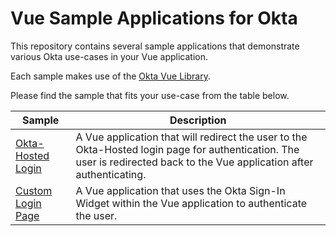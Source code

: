 # Vue Sample Applications for Okta

This repository contains several sample applications that demonstrate various Okta use-cases in your Vue application.

Each sample makes use of the [Okta Vue Library][].

Please find the sample that fits your use-case from the table below.

| Sample | Description |
|--------|-------------|
| [Okta-Hosted Login](/okta-hosted-login) | A Vue application that will redirect the user to the Okta-Hosted login page for authentication.  The user is redirected back to the Vue application after authenticating. |
| [Custom Login Page](/custom-login) | A Vue application that uses the Okta Sign-In Widget within the Vue application to authenticate the user. |


[Okta Vue Library]: https://github.com/okta/okta-oidc-js/tree/master/packages/okta-vue

